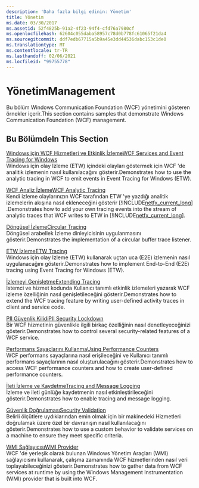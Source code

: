 ```yaml
---
description: 'Daha fazla bilgi edinin: Yönetim'
title: Yönetim
ms.date: 03/30/2017
ms.assetid: 52f4825b-91a2-4f23-94f4-cfd76a7980cf
ms.openlocfilehash: 62604c055daba58957c78d0b778fc61065f21da4
ms.sourcegitcommit: ddf7edb67715a5b9a45e3dd44536dabc153c1de0
ms.translationtype: MT
ms.contentlocale: tr-TR
ms.lasthandoff: 02/06/2021
ms.locfileid: "99755778"
---
```

# <a name="management"></a><span data-ttu-id="ee735-103">Yönetim</span><span class="sxs-lookup"><span data-stu-id="ee735-103">Management</span></span>

<span data-ttu-id="ee735-104">Bu bölüm Windows Communication Foundation (WCF) yönetimini gösteren örnekler içerir.</span><span class="sxs-lookup"><span data-stu-id="ee735-104">This section contains samples that demonstrate Windows Communication Foundation (WCF) management.</span></span>  
  
## <a name="in-this-section"></a><span data-ttu-id="ee735-105">Bu Bölümde</span><span class="sxs-lookup"><span data-stu-id="ee735-105">In This Section</span></span>  

 [<span data-ttu-id="ee735-106">Windows için WCF Hizmetleri ve Etkinlik İzleme</span><span class="sxs-lookup"><span data-stu-id="ee735-106">WCF Services and Event Tracing for Windows</span></span>](wcf-services-and-event-tracing-for-windows.md)  
 <span data-ttu-id="ee735-107">Windows için olay Izleme (ETW) içindeki olayları göstermek için WCF 'de analitik izlemenin nasıl kullanılacağını gösterir.</span><span class="sxs-lookup"><span data-stu-id="ee735-107">Demonstrates how to use the analytic tracing in WCF to emit events in Event Tracing for Windows (ETW).</span></span>  
  
 [<span data-ttu-id="ee735-108">WCF Analiz İzleme</span><span class="sxs-lookup"><span data-stu-id="ee735-108">WCF Analytic Tracing</span></span>](wcf-analytic-tracing.md)  
 <span data-ttu-id="ee735-109">Kendi izleme olaylarınızın WCF tarafından ETW 'ye yazdığı analitik izlemelerin akışına nasıl ekleneceğini gösterir [!INCLUDE[netfx_current_long](../../../../includes/netfx-current-long-md.md)] .</span><span class="sxs-lookup"><span data-stu-id="ee735-109">Demonstrates how to add your own tracing events into the stream of analytic traces that WCF writes to ETW in [!INCLUDE[netfx_current_long](../../../../includes/netfx-current-long-md.md)].</span></span>  
  
 [<span data-ttu-id="ee735-110">Döngüsel İzleme</span><span class="sxs-lookup"><span data-stu-id="ee735-110">Circular Tracing</span></span>](circular-tracing.md)  
 <span data-ttu-id="ee735-111">Döngüsel arabellek İzleme dinleyicisinin uygulanmasını gösterir.</span><span class="sxs-lookup"><span data-stu-id="ee735-111">Demonstrates the implementation of a circular buffer trace listener.</span></span>  
  
 [<span data-ttu-id="ee735-112">ETW İzleme</span><span class="sxs-lookup"><span data-stu-id="ee735-112">ETW Tracing</span></span>](etw-tracing.md)  
 <span data-ttu-id="ee735-113">Windows için olay Izleme (ETW) kullanarak uçtan uca (E2E) izlemenin nasıl uygulanacağını gösterir.</span><span class="sxs-lookup"><span data-stu-id="ee735-113">Demonstrates how to implement End-to-End (E2E) tracing using Event Tracing for Windows (ETW).</span></span>  
  
 [<span data-ttu-id="ee735-114">İzlemeyi Genişletme</span><span class="sxs-lookup"><span data-stu-id="ee735-114">Extending Tracing</span></span>](extending-tracing.md)  
 <span data-ttu-id="ee735-115">İstemci ve hizmet kodunda Kullanıcı tanımlı etkinlik izlemeleri yazarak WCF izleme özelliğinin nasıl genişletileceğini gösterir.</span><span class="sxs-lookup"><span data-stu-id="ee735-115">Demonstrates how to extend the WCF tracing feature by writing user-defined activity traces in client and service code.</span></span>  
  
 [<span data-ttu-id="ee735-116">PII Güvenlik Kilidi</span><span class="sxs-lookup"><span data-stu-id="ee735-116">PII Security Lockdown</span></span>](pii-security-lockdown.md)  
 <span data-ttu-id="ee735-117">Bir WCF hizmetinin güvenlikle ilgili birkaç özelliğinin nasıl denetleyeceğinizi gösterir.</span><span class="sxs-lookup"><span data-stu-id="ee735-117">Demonstrates how to control several security-related features of a WCF service.</span></span>  
  
 [<span data-ttu-id="ee735-118">Performans Sayaçlarını Kullanma</span><span class="sxs-lookup"><span data-stu-id="ee735-118">Using Performance Counters</span></span>](using-performance-counters.md)  
 <span data-ttu-id="ee735-119">WCF performans sayaçlarına nasıl erişileceğini ve Kullanıcı tanımlı performans sayaçlarının nasıl oluşturulacağını gösterir.</span><span class="sxs-lookup"><span data-stu-id="ee735-119">Demonstrates how to access WCF performance counters and how to create user-defined performance counters.</span></span>  
  
 [<span data-ttu-id="ee735-120">İleti İzleme ve Kaydetme</span><span class="sxs-lookup"><span data-stu-id="ee735-120">Tracing and Message Logging</span></span>](tracing-and-message-logging.md)  
 <span data-ttu-id="ee735-121">İzleme ve ileti günlüğe kaydetmenin nasıl etkinleştirileceğini gösterir.</span><span class="sxs-lookup"><span data-stu-id="ee735-121">Demonstrates how to enable tracing and message logging.</span></span>  
  
 [<span data-ttu-id="ee735-122">Güvenlik Doğrulaması</span><span class="sxs-lookup"><span data-stu-id="ee735-122">Security Validation</span></span>](security-validation.md)  
 <span data-ttu-id="ee735-123">Belirli ölçütlere uydıklarından emin olmak için bir makinedeki Hizmetleri doğrulamak üzere özel bir davranışın nasıl kullanılacağını gösterir.</span><span class="sxs-lookup"><span data-stu-id="ee735-123">Demonstrates how to use a custom behavior to validate services on a machine to ensure they meet specific criteria.</span></span>  
  
 [<span data-ttu-id="ee735-124">WMI Sağlayıcısı</span><span class="sxs-lookup"><span data-stu-id="ee735-124">WMI Provider</span></span>](wmi-provider.md)  
 <span data-ttu-id="ee735-125">WCF 'de yerleşik olarak bulunan Windows Yönetim Araçları (WMI) sağlayıcısını kullanarak, çalışma zamanında WCF hizmetlerinden nasıl veri toplayabileceğinizi gösterir.</span><span class="sxs-lookup"><span data-stu-id="ee735-125">Demonstrates how to gather data from WCF services at runtime by using the Windows Management Instrumentation (WMI) provider that is built into WCF.</span></span>
